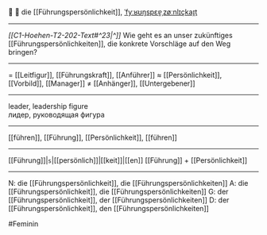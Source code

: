 👤 🔴 die [[Führungspersönlichkeit]], [ˈfyːʁʊŋspɛɐ̯ˌzøːnlɪçkaɪ̯t](https://youglish.com/pronounce/Führungspersönlichkeit/german)

---
*[[C1-Hoehen-T2-202-Text#^23|^]]* Wie geht es an unser zukünftiges [[Führungspersönlichkeiten]], die konkrete Vorschläge auf den Weg bringen?

---
= [[Leitfigur]], [[Führungskraft]], [[Anführer]]
≈ [[Persönlichkeit]], [[Vorbild]], [[Manager]]
≠ [[Anhänger]], [[Untergebener]]

---
leader, leadership figure  
лидер, руководящая фигура

---
[[führen]], [[Führung]], [[Persönlichkeit]], [[führen]]

---
[[Führung]]|`s`|[[persönlich]]|[[keit]]|[[en]]
[[Führung]] + [[Persönlichkeit]]


---
N: die [[Führungspersönlichkeit]], die [[Führungspersönlichkeiten]]
A: die [[Führungspersönlichkeit]], die [[Führungspersönlichkeiten]]
G: der [[Führungspersönlichkeit]], der [[Führungspersönlichkeiten]]
D: der [[Führungspersönlichkeit]], den [[Führungspersönlichkeiten]]

#Feminin 